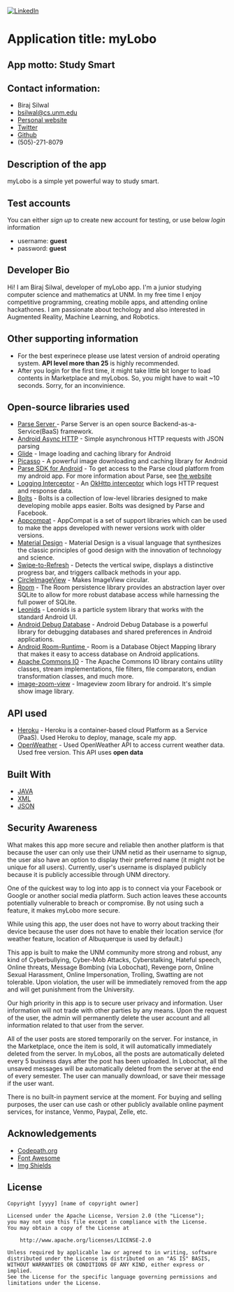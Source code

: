 [![LinkedIn][linkedin-shield]][linkedin-url]

# Application title: myLobo

## App motto: Study Smart

## Contact information:
- Biraj Silwal
- bsilwal@cs.unm.edu
- [Personal website](https://birajsilwal.com/)
- [Twitter](https://twitter.com/home)
- [Github](https://github.com/birajsilwal)
- (505)-271-8079

## Description of the app
myLobo is a simple yet powerful way to study smart. 

## Test accounts
You can either *sign up* to create new account for testing, or use below *login* information
- username: **guest** 
- password: **guest** 

## Developer Bio
Hi! I am Biraj Silwal, developer of myLobo app. I'm a junior studying computer science and mathematics at UNM. In my free time I enjoy competitive programming, creating mobile apps, and attending online hackathones. I am passionate about techology and also interested in Augmented Reality, Machine Learning, and Robotics. 

## Other supporting information
- For the best experinece please use latest version of android operating system. **API level more than 25** is highly recommended. 
- After you login for the first time, it might take little bit longer to load contents in Marketplace and myLobos. So, you might have to wait ~10 seconds. Sorry, for an inconvinience. 

## Open-source libraries used

- [Parse Server ](https://github.com/parse-community/parse-server) - Parse Server is an open source Backend-as-a-Service(BaaS) framework.
- [Android Async HTTP](https://github.com/codepath/CPAsyncHttpClient) - Simple asynchronous HTTP requests with JSON parsing
- [Glide](https://github.com/bumptech/glide) - Image loading and caching library for Android
- [Picasso](https://github.com/square/picasso) - A powerful image downloading and caching library for Android
- [Parse SDK for Android](https://github.com/parse-community/Parse-SDK-Android) - To get access to the Parse cloud platform from my android app. For more information about Parse, see [the website](https://parseplatform.org/)
- [Logging Interceptor](https://github.com/square/okhttp/tree/master/okhttp-logging-interceptor) - An [OkHttp interceptor](https://square.github.io/okhttp/interceptors/) which logs HTTP request and response data.
- [Bolts](https://github.com/BoltsFramework/Bolts-Android) - Bolts is a collection of low-level libraries designed to make developing mobile apps easier. Bolts was designed by Parse and Facebook.
- [Appcompat](https://developer.android.com/jetpack/androidx/releases/appcompat) - AppCompat is a set of support libraries which can be used to make the apps developed with newer versions work with older versions.
- [Material Design](https://material.io/develop/android/docs/getting-started/) - Material Design is a visual language that synthesizes the classic principles of good design with the innovation of technology and science.
- [Swipe-to-Refresh](https://developer.android.com/jetpack/androidx/releases/swiperefreshlayout) - Detects the vertical swipe, displays a distinctive progress bar, and triggers callback methods in your app.
- [CircleImageView](https://github.com/hdodenhof/CircleImageView) - Makes ImageView circular. 
- [Room](https://developer.android.com/jetpack/androidx/releases/room) - The Room persistence library provides an abstraction layer over SQLite to allow for more robust database access while harnessing the full power of SQLite.
- [Leonids](https://github.com/plattysoft/Leonids) - Leonids is a particle system library that works with the standard Android UI.
- [Android Debug Database](https://github.com/amitshekhariitbhu/Android-Debug-Database) - Android Debug Database is a powerful library for debugging databases and shared preferences in Android applications.
- [ Android Room-Runtime ](https://mvnrepository.com/artifact/android.arch.persistence.room/runtime/1.1.1) - Room is a Database Object Mapping library that makes it easy to access database on Android applications. 
- [Apache Commons IO](https://github.com/apache/commons-io) - The Apache Commons IO library contains utility classes, stream implementations, file filters, file comparators, endian transformation classes, and much more.
- [image-zoom-view](https://github.com/hsmnzaydn/image-zoom-view) - Imageview zoom library for android. It's simple show image library.

## API used
- [Heroku](https://www.heroku.com/) - Heroku is a container-based cloud Platform as a Service (PaaS). Used Heroku to deploy, manage, scale my app.
- [OpenWeather](https://openweathermap.org/) - Used OpenWeather API to access current weather data. Used free version. This API uses **open data**

## Built With
- [JAVA](https://www.java.com/en/)
- [XML](https://en.wikipedia.org/wiki/XML)
- [JSON](https://www.json.org/json-en.html)

## Security Awareness
What makes this app more secure and reliable then another platform is that because the user can only use their UNM netid as their username to signup, the user also have an option to display their preferred name (it might not be unique for all users). Currently, user's username is displayed publicly because it is publicly accessible through UNM directory. 

One of the quickest way to log into app is to connect via your Facebook or Google or another social media platform. Such action leaves these accounts potentially vulnerable to breach or compromise. By not using such a feature, it makes myLobo more secure. 

While using this app, the user does not have to worry about tracking their device because the user does not have to enable their location service (for weather feature, location of Albuquerque is used by default.) 

This app is built to make the UNM community more strong and robust, any kind of Cyberbullying, Cyber-Mob Attacks, Cyberstalking, Hateful speech, Online threats, Message Bombing (via Lobochat), Revenge porn, Online Sexual Harassment, Online Impersonation, Trolling, Swatting are not tolerable. Upon violation, the user will be immediately removed from the app and will get punishment from the University. 

Our high priority in this app is to secure user privacy and information. User information will not trade with other parties by any means. Upon the request of the user, the admin will permanently delete the user account and all information related to that user from the server. 

All of the user posts are stored temporarily on the server. For instance, in the Marketplace, once the item is sold, it will automatically immediately deleted from the server. In myLobos, all the posts are automatically deleted every 5 business days after the post has been uploaded. In Lobochat, all the unsaved messages will be automatically deleted from the server at the end of every semester. The user can manually download, or save their message if the user want.

There is no built-in payment service at the moment. For buying and selling purposes, the user can use cash or other publicly available online payment services, for instance, Venmo, Paypal, Zelle, etc. 


## Acknowledgements
* [Codepath.org](https://codepath.org/)
* [Font Awesome](https://fontawesome.com)
* [Img Shields](https://shields.io)

## License

    Copyright [yyyy] [name of copyright owner]

    Licensed under the Apache License, Version 2.0 (the "License");
    you may not use this file except in compliance with the License.
    You may obtain a copy of the License at

        http://www.apache.org/licenses/LICENSE-2.0

    Unless required by applicable law or agreed to in writing, software
    distributed under the License is distributed on an "AS IS" BASIS,
    WITHOUT WARRANTIES OR CONDITIONS OF ANY KIND, either express or implied.
    See the License for the specific language governing permissions and
    limitations under the License.


<!-- MARKDOWN LINKS & IMAGES -->
[contributors-shield]: https://img.shields.io/github/contributors/othneildrew/Best-README-Template.svg?style=flat-square
[linkedin-shield]: https://img.shields.io/badge/-LinkedIn-black.svg?style=flat-square&logo=linkedin&colorB=555
[linkedin-url]: https://linkedin.com/in/birajsilwal
